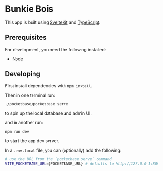 # Bunkie Bois

This app is built using [SvelteKit](https://kit.svelte.dev/) and [TypeScript](https://www.typescriptlang.org/).

## Prerequisites

For development, you need the following installed:

- Node

## Developing

First install dependencies with `npm install`.

Then in one terminal run:

```bash
./pocketbase/pocketbase serve
```
to spin up the local database and admin UI.

and in another run:

```bash
npm run dev
```
to start the app dev server.

In a `.env.local` file, you can (optionally) add the following:

```bash
# use the URL from the `pocketbase serve` command
VITE_POCKETBASE_URL={POCKETBASE_URL} # defaults to http://127.0.0.1:8090
```
